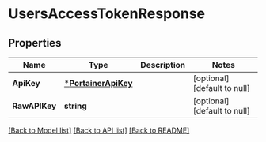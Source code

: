 # UsersAccessTokenResponse

## Properties
Name | Type | Description | Notes
------------ | ------------- | ------------- | -------------
**ApiKey** | [***PortainerApiKey**](portainer.APIKey.md) |  | [optional] [default to null]
**RawAPIKey** | **string** |  | [optional] [default to null]

[[Back to Model list]](../README.md#documentation-for-models) [[Back to API list]](../README.md#documentation-for-api-endpoints) [[Back to README]](../README.md)


